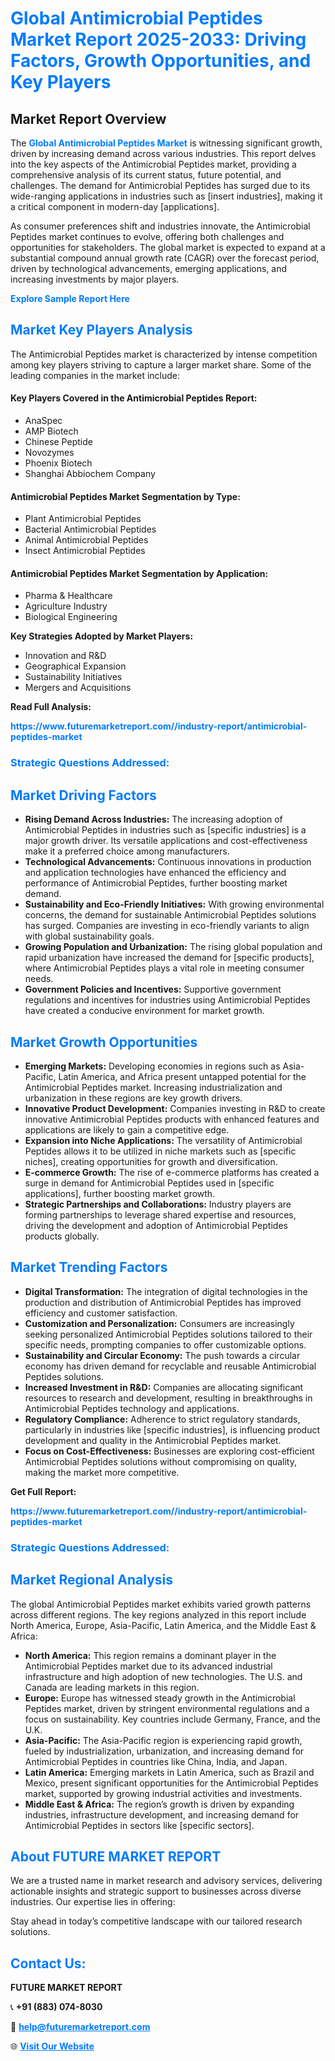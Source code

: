 <h1 style="color: #007BFF;">Global Antimicrobial Peptides Market Report 2025-2033: Driving Factors, Growth Opportunities, and Key Players</h1>

<section id="overview">
<h2>Market Report Overview</h2>
<p>The <a href="https://www.futuremarketreport.com//industry-report/antimicrobial-peptides-market" style="color: #007BFF; text-decoration: none;"><strong>Global Antimicrobial Peptides Market</strong></a> is witnessing significant growth, driven by increasing demand across various industries. This report delves into the key aspects of the Antimicrobial Peptides market, providing a comprehensive analysis of its current status, future potential, and challenges. The demand for Antimicrobial Peptides has surged due to its wide-ranging applications in industries such as [insert industries], making it a critical component in modern-day [applications].</p>
<p>As consumer preferences shift and industries innovate, the Antimicrobial Peptides market continues to evolve, offering both challenges and opportunities for stakeholders. The global market is expected to expand at a substantial compound annual growth rate (CAGR) over the forecast period, driven by technological advancements, emerging applications, and increasing investments by major players.</p>
</section>

<section id="overview">
<p><a href="https://www.futuremarketreport.com//request-sample/reportId=90125" style="color: #007BFF; text-decoration: none;"><strong>Explore Sample Report Here</strong></a></p>
</section>

<section id="key-players">
<h2 style="color: #007BFF;">Market Key Players Analysis</h2>
<p>The Antimicrobial Peptides market is characterized by intense competition among key players striving to capture a larger market share. Some of the leading companies in the market include:</p>
<h4>Key Players Covered in the Antimicrobial Peptides Report:</h4>
<ul><li>AnaSpec</li><li>AMP Biotech</li><li>Chinese Peptide</li><li>Novozymes</li><li>Phoenix Biotech</li><li>Shanghai Abbiochem Company</li></ul>
<h4>Antimicrobial Peptides Market Segmentation by Type:</h4>
<ul><li>Plant Antimicrobial Peptides</li><li>Bacterial Antimicrobial Peptides</li><li>Animal Antimicrobial Peptides</li><li>Insect Antimicrobial Peptides</li></ul>

<h4>Antimicrobial Peptides Market Segmentation by Application:</h4>
<ul><li>Pharma &amp; Healthcare</li><li>Agriculture Industry</li><li>Biological Engineering</li></ul>
<p><strong>Key Strategies Adopted by Market Players:</strong></p>
<ul>
<li>Innovation and R&D</li>
<li>Geographical Expansion</li>
<li>Sustainability Initiatives</li>
<li>Mergers and Acquisitions</li>
</ul>
</section>

<section>
<p><strong>Read Full Analysis: </strong></p><a href="https://www.futuremarketreport.com//industry-report/antimicrobial-peptides-market" style="color: #007BFF; text-decoration: none;"><strong>https://www.futuremarketreport.com//industry-report/antimicrobial-peptides-market</strong></a>
<h3 style="color: #007BFF;">Strategic Questions Addressed:</h3>
</section>

<section id="driving-factors">
<h2 style="color: #007BFF;">Market Driving Factors</h2>
<ul>
<li><strong>Rising Demand Across Industries:</strong> The increasing adoption of Antimicrobial Peptides in industries such as [specific industries] is a major growth driver. Its versatile applications and cost-effectiveness make it a preferred choice among manufacturers.</li>
<li><strong>Technological Advancements:</strong> Continuous innovations in production and application technologies have enhanced the efficiency and performance of Antimicrobial Peptides, further boosting market demand.</li>
<li><strong>Sustainability and Eco-Friendly Initiatives:</strong> With growing environmental concerns, the demand for sustainable Antimicrobial Peptides solutions has surged. Companies are investing in eco-friendly variants to align with global sustainability goals.</li>
<li><strong>Growing Population and Urbanization:</strong> The rising global population and rapid urbanization have increased the demand for [specific products], where Antimicrobial Peptides plays a vital role in meeting consumer needs.</li>
<li><strong>Government Policies and Incentives:</strong> Supportive government regulations and incentives for industries using Antimicrobial Peptides have created a conducive environment for market growth.</li>
</ul>
</section>

<section id="growth-opportunities">
<h2 style="color: #007BFF;">Market Growth Opportunities</h2>
<ul>
<li><strong>Emerging Markets:</strong> Developing economies in regions such as Asia-Pacific, Latin America, and Africa present untapped potential for the Antimicrobial Peptides market. Increasing industrialization and urbanization in these regions are key growth drivers.</li>
<li><strong>Innovative Product Development:</strong> Companies investing in R&D to create innovative Antimicrobial Peptides products with enhanced features and applications are likely to gain a competitive edge.</li>
<li><strong>Expansion into Niche Applications:</strong> The versatility of Antimicrobial Peptides allows it to be utilized in niche markets such as [specific niches], creating opportunities for growth and diversification.</li>
<li><strong>E-commerce Growth:</strong> The rise of e-commerce platforms has created a surge in demand for Antimicrobial Peptides used in [specific applications], further boosting market growth.</li>
<li><strong>Strategic Partnerships and Collaborations:</strong> Industry players are forming partnerships to leverage shared expertise and resources, driving the development and adoption of Antimicrobial Peptides products globally.</li>
</ul>
</section>

<section id="trending-factors">
<h2 style="color: #007BFF;">Market Trending Factors</h2>
<ul>
<li><strong>Digital Transformation:</strong> The integration of digital technologies in the production and distribution of Antimicrobial Peptides has improved efficiency and customer satisfaction.</li>
<li><strong>Customization and Personalization:</strong> Consumers are increasingly seeking personalized Antimicrobial Peptides solutions tailored to their specific needs, prompting companies to offer customizable options.</li>
<li><strong>Sustainability and Circular Economy:</strong> The push towards a circular economy has driven demand for recyclable and reusable Antimicrobial Peptides solutions.</li>
<li><strong>Increased Investment in R&D:</strong> Companies are allocating significant resources to research and development, resulting in breakthroughs in Antimicrobial Peptides technology and applications.</li>
<li><strong>Regulatory Compliance:</strong> Adherence to strict regulatory standards, particularly in industries like [specific industries], is influencing product development and quality in the Antimicrobial Peptides market.</li>
<li><strong>Focus on Cost-Effectiveness:</strong> Businesses are exploring cost-efficient Antimicrobial Peptides solutions without compromising on quality, making the market more competitive.</li>
</ul>
</section>

<section>
<p><strong>Get Full Report: </strong></p><a href="https://www.futuremarketreport.com//industry-report/antimicrobial-peptides-market" style="color: #007BFF; text-decoration: none;"><strong>https://www.futuremarketreport.com//industry-report/antimicrobial-peptides-market</strong></a>
<h3 style="color: #007BFF;">Strategic Questions Addressed:</h3>
</section>


<section id="regional-analysis">
<h2 style="color: #007BFF;">Market Regional Analysis</h2>
<p>The global Antimicrobial Peptides market exhibits varied growth patterns across different regions. The key regions analyzed in this report include North America, Europe, Asia-Pacific, Latin America, and the Middle East & Africa:</p>
<ul>
<li><strong>North America:</strong> This region remains a dominant player in the Antimicrobial Peptides market due to its advanced industrial infrastructure and high adoption of new technologies. The U.S. and Canada are leading markets in this region.</li>
<li><strong>Europe:</strong> Europe has witnessed steady growth in the Antimicrobial Peptides market, driven by stringent environmental regulations and a focus on sustainability. Key countries include Germany, France, and the U.K.</li>
<li><strong>Asia-Pacific:</strong> The Asia-Pacific region is experiencing rapid growth, fueled by industrialization, urbanization, and increasing demand for Antimicrobial Peptides in countries like China, India, and Japan.</li>
<li><strong>Latin America:</strong> Emerging markets in Latin America, such as Brazil and Mexico, present significant opportunities for the Antimicrobial Peptides market, supported by growing industrial activities and investments.</li>
<li><strong>Middle East & Africa:</strong> The region’s growth is driven by expanding industries, infrastructure development, and increasing demand for Antimicrobial Peptides in sectors like [specific sectors].</li>
</ul>
</section>

<footer>
<h2 style="color: #007BFF;">About FUTURE MARKET REPORT</h2>
<p>We are a trusted name in market research and advisory services, delivering actionable insights and strategic support to businesses across diverse industries. Our expertise lies in offering:</p>

<p>Stay ahead in today’s competitive landscape with our tailored research solutions.</p>

<h2 style="color: #007BFF;">Contact Us:</h2>
<p><strong>FUTURE MARKET REPORT</strong></p>
<p>📞 <strong>+91 (883) 074-8030</strong></p>
<p>📧 <strong><a href="mailto:help@futuremarketreport.com" style="color: #007BFF;">help@futuremarketreport.com</a></strong></p>
<p>🌐 <strong><a href="https://www.futuremarketreport.com/" style="color: #007BFF;">Visit Our Website</a></strong></p>
</footer>